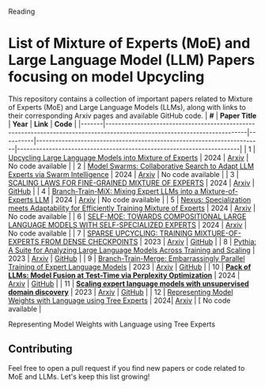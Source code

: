 Reading


# List of Mixture of Experts (MoE) and Large Language Model (LLM) Papers focusing on model Upcycling

This repository contains a collection of important papers related to Mixture of Experts (MoE) and Large Language Models (LLMs), along with links to their corresponding Arxiv pages and available GitHub code.
| **#** | **Paper Title**                                                                                                         | **Year** | **Link**                                                              | **Code**                                                             |
|-------|--------------------------------------------------------------------------------------------------------------------------|----------|-----------------------------------------------------------------------|----------------------------------------------------------------------|
| 1     | [Upcycling Large Language Models into Mixture of Experts](https://arxiv.org/abs/2410.07524)                              | 2024     | [Arxiv](https://arxiv.org/abs/2410.07524)                             | No code available                                                    |
| 2     | [Model Swarms: Collaborative Search to Adapt LLM Experts via Swarm Intelligence](https://arxiv.org/abs/2410.11163)       | 2024     | [Arxiv](https://arxiv.org/abs/2410.11163)                             | No code available                                                    |
| 3     | [SCALING LAWS FOR FINE-GRAINED MIXTURE OF EXPERTS](https://arxiv.org/abs/2402.07871)                                     | 2024     | [Arxiv](https://arxiv.org/abs/2402.07871)                             | [GitHub](https://github.com/llm-random/llm-random)                   |
| 4     | [Branch-Train-MiX: Mixing Expert LLMs into a Mixture-of-Experts LLM](https://arxiv.org/abs/2403.07816)                   | 2024     | [Arxiv](https://arxiv.org/abs/2403.07816)                             | No code available                                                    |
| 5     | [Nexus: Specialization meets Adaptability for Efficiently Training Mixture of Experts](https://arxiv.org/abs/2408.15901) | 2024     | [Arxiv](https://arxiv.org/abs/2408.15901)                             | No code available                                                    |
| 6     | [SELF-MOE: TOWARDS COMPOSITIONAL LARGE LANGUAGE MODELS WITH SELF-SPECIALIZED EXPERTS](https://arxiv.org/abs/2406.12034)  | 2024     | [Arxiv](https://arxiv.org/abs/2406.12034)                             | No code available                                                    |
| 7     | [SPARSE UPCYCLING: TRAINING MIXTURE-OF-EXPERTS FROM DENSE CHECKPOINTS](https://arxiv.org/abs/2212.05055)                 | 2023     | [Arxiv](https://arxiv.org/abs/2212.05055)                             | [GitHub](https://github.com/google-research/vmoe)                    |
| 8     | [Pythia: A Suite for Analyzing Large Language Models Across Training and Scaling](https://arxiv.org/abs/2304.01373)      | 2023     | [Arxiv](https://arxiv.org/abs/2304.01373)                             | [GitHub](https://github.com/eleutherai/pythia)                       |
| 9     | [Branch-Train-Merge: Embarrassingly Parallel Training of Expert Language Models](https://arxiv.org/abs/2208.03306)       | 2023     | [Arxiv](https://arxiv.org/abs/2208.03306)                             | [GitHub](https://github.com/hadasah/btm)                             |
| 10     | **[Pack of LLMs: Model Fusion at Test-Time via Perplexity Optimization](https://arxiv.org/abs/2404.11531)** | 2024 | [Arxiv](https://arxiv.org/abs/2404.11531) | [GitHub](https://github.com/cmavro/packllm) |
| 11     | **[Scaling expert language models with unsupervised domain discovery](https://arxiv.org/abs/2303.14177)** | 2023 | [Arxiv](https://arxiv.org/abs/2303.14177) | [GitHub](https://github.com/kernelmachine/cbtm) |
| 12     | [Representing Model Weights with Language using Tree Experts](https://arxiv.org/abs/2410.13569) | 2024| [Arxiv](https://arxiv.org/abs/2410.13569) | [ No code available   |



Representing Model Weights with Language using Tree Experts



## Contributing
Feel free to open a pull request if you find new papers or code related to MoE and LLMs. Let's keep this list growing!
